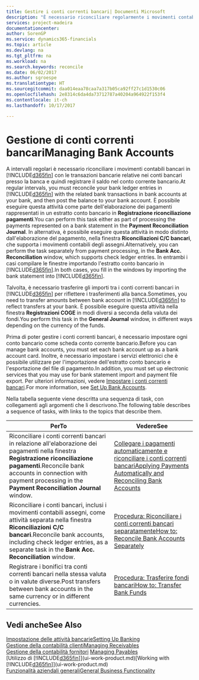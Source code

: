 ```yaml
---
title: Gestire i conti correnti bancari| Documenti Microsoft
description: "È necessario riconciliare regolarmente i movimenti contabili bancari in Financials con le transazioni bancarie correlate nei conti bancari."
services: project-madeira
documentationcenter: 
author: SorenGP
ms.service: dynamics365-financials
ms.topic: article
ms.devlang: na
ms.tgt_pltfrm: na
ms.workload: na
ms.search.keywords: reconcile
ms.date: 06/02/2017
ms.author: sgroespe
ms.translationtype: HT
ms.sourcegitcommit: daa014eaa78caa7a317b05ca92ff27c1d1530c06
ms.openlocfilehash: 2e8314c6da4da73712787a40204a964922f153f4
ms.contentlocale: it-ch
ms.lasthandoff: 10/17/2017

---
```

# <a name="managing-bank-accounts"></a><span data-ttu-id="48071-103">Gestione di conti correnti bancari</span><span class="sxs-lookup"><span data-stu-id="48071-103">Managing Bank Accounts</span></span>
<span data-ttu-id="48071-104">A intervalli regolari è necessario riconciliare i movimenti contabili bancari in [!INCLUDE[d365fin](includes/d365fin_md.md)] con le transazioni bancarie relative nei conti bancari presso la banca e quindi registrare il saldo nel conto corrente bancario.</span><span class="sxs-lookup"><span data-stu-id="48071-104">At regular intervals, you must reconcile your bank ledger entries in [!INCLUDE[d365fin](includes/d365fin_md.md)] with the related bank transactions in bank accounts at your bank, and then post the balance to your bank account.</span></span> <span data-ttu-id="48071-105">È possibile eseguire questa attività come parte dell'elaborazione dei pagamenti rappresentati in un estratto conto bancario in **Registrazione riconciliazione pagamenti**.</span><span class="sxs-lookup"><span data-stu-id="48071-105">You can perform this task either as part of processing the payments represented on a bank statement in the **Payment Reconciliation Journal**.</span></span> <span data-ttu-id="48071-106">In alternativa, è possibile eseguire questa attività in modo distinto dall'elaborazione del pagamento, nella finestra **Riconciliazioni C/C bancari**, che supporta i movimenti contabili degli assegni.</span><span class="sxs-lookup"><span data-stu-id="48071-106">Alternatively, you can perform the task separately from payment processing, in the **Bank Acc. Reconciliation** window, which supports check ledger entries.</span></span> <span data-ttu-id="48071-107">In entrambi i casi compilare le finestre importando l'estratto conto bancario in [!INCLUDE[d365fin](includes/d365fin_md.md)].</span><span class="sxs-lookup"><span data-stu-id="48071-107">In both cases, you fill in the windows by importing the bank statement into [!INCLUDE[d365fin](includes/d365fin_md.md)].</span></span>

<span data-ttu-id="48071-108">Talvolta, è necessario trasferire gli importi tra i conti correnti bancari in [!INCLUDE[d365fin](includes/d365fin_md.md)] per riflettere i trasferimenti alla banca.</span><span class="sxs-lookup"><span data-stu-id="48071-108">Sometimes, you need to transfer amounts between bank account in [!INCLUDE[d365fin](includes/d365fin_md.md)] to reflect transfers at your bank.</span></span> <span data-ttu-id="48071-109">È possibile eseguire questa attività nella finestra **Registrazioni COGE** in modi diversi a seconda della valuta dei fondi.</span><span class="sxs-lookup"><span data-stu-id="48071-109">You perform this task in the **General Journal** window, in different ways depending on the currency of the funds.</span></span>

<span data-ttu-id="48071-110">Prima di poter gestire i conti correnti bancari, è necessario impostare ogni conto bancario come scheda conto corrente bancario.</span><span class="sxs-lookup"><span data-stu-id="48071-110">Before you can manage bank accounts, you must set each bank account up as a bank account card.</span></span> <span data-ttu-id="48071-111">Inoltre, è necessario impostare i servizi elettronici che è possibile utilizzare per l'importazione dell'estratto conto bancario e l'esportazione del file di pagamento.</span><span class="sxs-lookup"><span data-stu-id="48071-111">In addition, you must set up electronic services that you may use for bank statement import and payment file export.</span></span> <span data-ttu-id="48071-112">Per ulteriori informazioni, vedere [Impostare i conti correnti bancari](bank-setup-banking.md).</span><span class="sxs-lookup"><span data-stu-id="48071-112">For more information, see [Set Up Bank Accounts](bank-setup-banking.md).</span></span>

<span data-ttu-id="48071-113">Nella tabella seguente viene descritta una sequenza di task, con collegamenti agli argomenti che li descrivono.</span><span class="sxs-lookup"><span data-stu-id="48071-113">The following table describes a sequence of tasks, with links to the topics that describe them.</span></span>

| <span data-ttu-id="48071-114">Per</span><span class="sxs-lookup"><span data-stu-id="48071-114">To</span></span> | <span data-ttu-id="48071-115">Vedere</span><span class="sxs-lookup"><span data-stu-id="48071-115">See</span></span> |
| --- | --- |
| <span data-ttu-id="48071-116">Riconciliare i conti correnti bancari in relazione all'elaborazione dei pagamenti nella finestra **Registrazione riconciliazione pagamenti**.</span><span class="sxs-lookup"><span data-stu-id="48071-116">Reconcile bank accounts in connection with payment processing in the **Payment Reconciliation Journal** window.</span></span> |[<span data-ttu-id="48071-117">Collegare i pagamenti automaticamente e riconciliare i conti correnti bancari</span><span class="sxs-lookup"><span data-stu-id="48071-117">Applying Payments Automatically and Reconciling Bank Accounts</span></span>](receivables-apply-payments-auto-reconcile-bank-accounts.md) |
| <span data-ttu-id="48071-118">Riconciliare i conti bancari, inclusi i movimenti contabili assegni, come attività separata nella finestra **Riconciliazioni C/C bancari**.</span><span class="sxs-lookup"><span data-stu-id="48071-118">Reconcile bank accounts, including check ledger entries, as a separate task in the **Bank Acc. Reconciliation** window.</span></span> |[<span data-ttu-id="48071-119">Procedura: Riconciliare i conti correnti bancari separatamente</span><span class="sxs-lookup"><span data-stu-id="48071-119">How to: Reconcile Bank Accounts Separately</span></span>](bank-how-reconcile-bank-accounts-separately.md) |
| <span data-ttu-id="48071-120">Registrare i bonifici tra conti correnti bancari nella stessa valuta o in valute diverse.</span><span class="sxs-lookup"><span data-stu-id="48071-120">Post transfers between bank accounts in the same currency or in different currencies.</span></span> |[<span data-ttu-id="48071-121">Procedura: Trasferire fondi bancari</span><span class="sxs-lookup"><span data-stu-id="48071-121">How to: Transfer Bank Funds</span></span>](bank-how-transfer-bank-funds.md) |

## <a name="see-also"></a><span data-ttu-id="48071-122">Vedi anche</span><span class="sxs-lookup"><span data-stu-id="48071-122">See Also</span></span>
[<span data-ttu-id="48071-123">Impostazione delle attività bancarie</span><span class="sxs-lookup"><span data-stu-id="48071-123">Setting Up Banking</span></span>](bank-setup-banking.md)  
[<span data-ttu-id="48071-124">Gestione della contabilità clienti</span><span class="sxs-lookup"><span data-stu-id="48071-124">Managing Receivables</span></span>](receivables-manage-receivables.md)  
<span data-ttu-id="48071-125">[Gestione della contabilità fornitori](payables-manage-payables.md)  </span><span class="sxs-lookup"><span data-stu-id="48071-125">[Managing Payables](payables-manage-payables.md)  </span></span>  
<span data-ttu-id="48071-126">[Utilizzo di [!INCLUDE[d365fin](includes/d365fin_md.md)]](ui-work-product.md)</span><span class="sxs-lookup"><span data-stu-id="48071-126">[Working with [!INCLUDE[d365fin](includes/d365fin_md.md)]](ui-work-product.md)</span></span>  
[<span data-ttu-id="48071-127">Funzionalità aziendali generali</span><span class="sxs-lookup"><span data-stu-id="48071-127">General Business Functionality</span></span>](ui-across-business-areas.md)  

